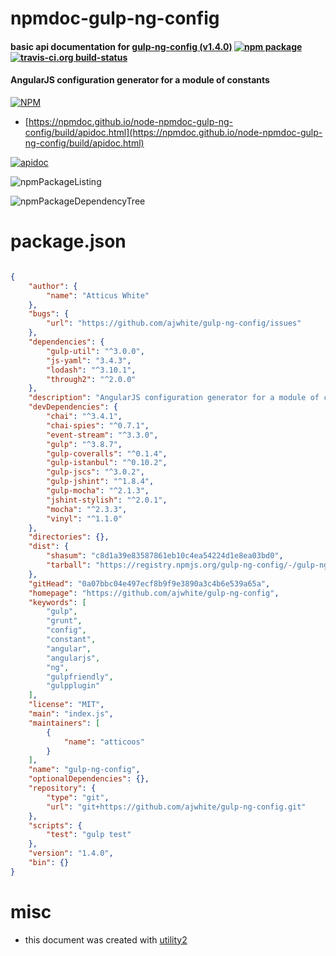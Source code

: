# npmdoc-gulp-ng-config

#### basic api documentation for  [gulp-ng-config (v1.4.0)](https://github.com/ajwhite/gulp-ng-config)  [![npm package](https://img.shields.io/npm/v/npmdoc-gulp-ng-config.svg?style=flat-square)](https://www.npmjs.org/package/npmdoc-gulp-ng-config) [![travis-ci.org build-status](https://api.travis-ci.org/npmdoc/node-npmdoc-gulp-ng-config.svg)](https://travis-ci.org/npmdoc/node-npmdoc-gulp-ng-config)

#### AngularJS configuration generator for a module of constants

[![NPM](https://nodei.co/npm/gulp-ng-config.png?downloads=true&downloadRank=true&stars=true)](https://www.npmjs.com/package/gulp-ng-config)

- [https://npmdoc.github.io/node-npmdoc-gulp-ng-config/build/apidoc.html](https://npmdoc.github.io/node-npmdoc-gulp-ng-config/build/apidoc.html)

[![apidoc](https://npmdoc.github.io/node-npmdoc-gulp-ng-config/build/screenCapture.buildCi.browser.%252Ftmp%252Fbuild%252Fapidoc.html.png)](https://npmdoc.github.io/node-npmdoc-gulp-ng-config/build/apidoc.html)

![npmPackageListing](https://npmdoc.github.io/node-npmdoc-gulp-ng-config/build/screenCapture.npmPackageListing.svg)

![npmPackageDependencyTree](https://npmdoc.github.io/node-npmdoc-gulp-ng-config/build/screenCapture.npmPackageDependencyTree.svg)



# package.json

```json

{
    "author": {
        "name": "Atticus White"
    },
    "bugs": {
        "url": "https://github.com/ajwhite/gulp-ng-config/issues"
    },
    "dependencies": {
        "gulp-util": "^3.0.0",
        "js-yaml": "3.4.3",
        "lodash": "^3.10.1",
        "through2": "^2.0.0"
    },
    "description": "AngularJS configuration generator for a module of constants",
    "devDependencies": {
        "chai": "^3.4.1",
        "chai-spies": "^0.7.1",
        "event-stream": "^3.3.0",
        "gulp": "^3.8.7",
        "gulp-coveralls": "^0.1.4",
        "gulp-istanbul": "^0.10.2",
        "gulp-jscs": "^3.0.2",
        "gulp-jshint": "^1.8.4",
        "gulp-mocha": "^2.1.3",
        "jshint-stylish": "^2.0.1",
        "mocha": "^2.3.3",
        "vinyl": "^1.1.0"
    },
    "directories": {},
    "dist": {
        "shasum": "c8d1a39e83587861eb10c4ea54224d1e8ea03bd0",
        "tarball": "https://registry.npmjs.org/gulp-ng-config/-/gulp-ng-config-1.4.0.tgz"
    },
    "gitHead": "0a07bbc04e497ecf8b9f9e3890a3c4b6e539a65a",
    "homepage": "https://github.com/ajwhite/gulp-ng-config",
    "keywords": [
        "gulp",
        "grunt",
        "config",
        "constant",
        "angular",
        "angularjs",
        "ng",
        "gulpfriendly",
        "gulpplugin"
    ],
    "license": "MIT",
    "main": "index.js",
    "maintainers": [
        {
            "name": "atticoos"
        }
    ],
    "name": "gulp-ng-config",
    "optionalDependencies": {},
    "repository": {
        "type": "git",
        "url": "git+https://github.com/ajwhite/gulp-ng-config.git"
    },
    "scripts": {
        "test": "gulp test"
    },
    "version": "1.4.0",
    "bin": {}
}
```



# misc
- this document was created with [utility2](https://github.com/kaizhu256/node-utility2)
